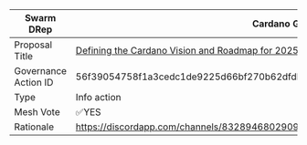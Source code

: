 |Swarm DRep|Cardano Governance Actions|
|----------------|---------------------------|
|Proposal Title|[Defining the Cardano Vision and Roadmap for 2025 and beyond](https://adastat.net/governances/56f39054758f1a3cedc1de9225d66bf270b62dfdbfbc5399f1d6d43aceffc63600)|
|Governance Action ID|56f39054758f1a3cedc1de9225d66bf270b62dfdbfbc5399f1d6d43aceffc63600|
|Type|Info action|
|Mesh Vote|✅YES|
|Rationale|https://discordapp.com/channels/832894680290951179/1345117496021356544/1345117753396297790 |
